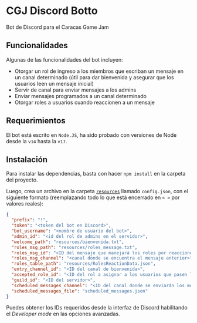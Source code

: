 # CGJ Discord Botto

Bot de Discord para el Caracas Game Jam

## Funcionalidades

Algunas de las funcionalidades del bot incluyen:

- Otorgar un rol de ingreso a los miembros que escriban un mensaje en un canal determinado (útil para dar bienvenida y asegurar que los usuarios leen un mensaje inicial)
- Servir de canal para enviar mensajes a los admins
- Enviar mensajes programados a un canal determinado
- Otorgar roles a usuarios cuando reaccionen a un mensaje

## Requerimientos

El bot está escrito en `Node.JS`, ha sido probado con versiones de Node desde la `v14` hasta la `v17`.

## Instalación

Para instalar las dependencias, basta con hacer `npm install` en la carpeta del proyecto.

Luego, crea un archivo en la carpeta [`resources`](./resources/) llamado `config.json`, con el siguiente formato (reemplazando todo lo que está encerrado en `< >` por valores reales):

```json
{
  "prefix": "!",
  "token": "<token del bot en Discord>",
  "bot_username": "<nombre de usuario del bot>",
  "admin_id": "<id del rol de admins en el servidor>",
  "welcome_path": "resources/bienvenida.txt",
  "roles_msg_path": "resources/roles_message.txt",
  "roles_msg_id": "<ID del mensaje que manejará los roles por reacciones>",
  "roles_msg_channel": "<canal donde se encuentra el mensaje anterior>",
  "roles_table_path": "resources/RolesReactionData.json",
  "entry_channel_id": "<ID del canal de bienvenida>",
  "accepted_role_id": "<ID del rol a asignar a los usuarios que pasen la prueba de bienvenida>",
  "guild_id": "<ID del servidor>",
  "scheduled_messages_channel": "<ID del canal donde se enviarán los mensajes programados>",
  "scheduled_messages_file": "scheduled_messages.json"
}
```

Puedes obtener los IDs requeridos desde la interfaz de Discord habilitando el _Developer mode_ en las opciones avanzadas.

